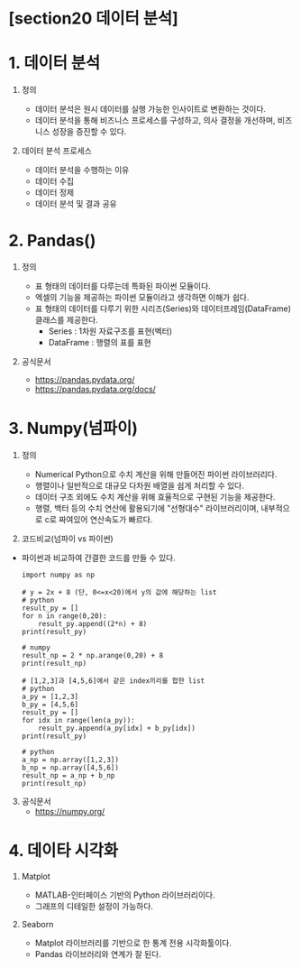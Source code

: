 # [section20 데이터 분석] 

# 1. 데이터 분석
1. 정의
	- 데이터 분석은 원시 데이터를 실행 가능한 인사이트로 변환하는 것이다.
	- 데이터 분석을 통해 비즈니스 프로세스를 구성하고, 의사 결정을 개선하며, 비즈니스 성장을 증진할 수 있다.

2. 데이터 분석 프로세스 
	- 데이터 분석을 수행하는 이유
	- 데이터 수집
	- 데이터 정제
	- 데이터 분석 및 결과 공유

# 2. Pandas()
1. 정의
	- 표 형태의 데이터를 다루는데 특화된 파이썬 모듈이다.
	- 엑셀의 기능을 제공하는 파이썬 모듈이라고 생각하면 이해가 쉽다.
	- 표 형태의 데이터를 다루기 위한 시리즈(Series)와 데이터프레임(DataFrame) 클래스를 제공한다.
		- Series : 1차원 자료구조를 표현(벡터)
		- DataFrame : 행렬의 표를 표현

2. 공식문서
	- https://pandas.pydata.org/
	- https://pandas.pydata.org/docs/


# 3. Numpy(넘파이)
1. 정의
	- Numerical Python으로 수치 계산을 위해 만들어진 파이썬 라이브러리다.
	- 행렬이나 일반적으로 대규모 다차원 배열을 쉽게 처리할 수 있다.
	- 데이터 구조 외에도 수치 계산을 위해 효율적으로 구현된 기능을 제공한다.
	- 행렬, 백터 등의 수치 연산에 활용되기에 "선형대수" 라이브러리이며, 내부적으로 c로 짜여있어 연산속도가 빠르다.

2. 코드비교(넘파이 vs 파이썬)
- 파이썬과 비교하여 간결한 코드를 만들 수 있다. 
	```
	import numpy as np

	# y = 2x + 8 (단, 0<=x<20)에서 y의 값에 해당하는 list
	# python
	result_py = []
	for n in range(0,20):
	    result_py.append((2*n) + 8)
	print(result_py)

	# numpy
	result_np = 2 * np.arange(0,20) + 8
	print(result_np)

	# [1,2,3]과 [4,5,6]에서 같은 index끼리를 합한 list
	# python
	a_py = [1,2,3]
	b_py = [4,5,6]
	result_py = []
	for idx in range(len(a_py)):
	    result_py.append(a_py[idx] + b_py[idx])
	print(result_py)

	# python
	a_np = np.array([1,2,3])
	b_np = np.array([4,5,6])
	result_np = a_np + b_np
	print(result_np)
	```

3. 공식문서
	- https://numpy.org/

# 4. 데이타 시각화
1. Matplot
	- MATLAB-인터페이스 기반의 Python 라이브러리이다.
	- 그래프의 디테일한 설정이 가능하다.

2. Seaborn
	- Matplot 라이브러리를 기반으로 한 통계 전용 시각화툴이다.
	- Pandas 라이브러리와 연계가 잘 된다.
